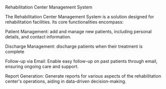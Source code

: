 Rehabilitation Center Management System

The Rehabilitation Center Management System is a  solution designed for rehabilitation facilities. Its core functionalities encompass:

Patient Management:
add and manage new patients, including personal details,  and contact information.

Discharge Management:
discharge patients when their treatment is complete

Follow-up via Email:
Enable easy  follow-up on past patients through email, ensuring ongoing care and support.

Report Generation:
Generate  reports for various aspects of the rehabilitation center's operations, aiding in data-driven decision-making.
